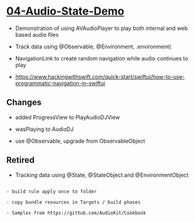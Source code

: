 # [04-Audio-State-Demo](https://github.com/molab-itp/04-Audio-State-Demo)

- Demonstration of using AVAudioPlayer to play both internal and web based audio files

- Track data using @Observable, @Environment, .environment(

- NavigationLink to create random navigation while audio continues to play

- https://www.hackingwithswift.com/quick-start/swiftui/how-to-use-programmatic-navigation-in-swiftui

## Changes

- added ProgressView to PlayAudioDJView
- wasPlaying to AudioDJ

- use @Observable, upgrade from ObservableObject

## Retired

- Tracking data using @State, @StateObject and @EnvironmentObject


```

- build rule apply once to folder

- copy bundle resources in Targets / build phases

- Samples from https://github.com/AudioKit/Cookbook


```

